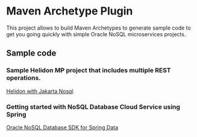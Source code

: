 # Maven Archetype Plugin

This project allows to build Maven Archetypes to generate sample code to get you going quickly with simple Oracle NoSQL microservices projects. 

## Sample code

### Sample Helidon MP project that includes multiple REST operations.

[Helidon with Jakarta Nosql](./maven-modules/helidon-jakarta-nosql)

### Getting started with NoSQL Database Cloud Service using Spring

[Oracle NoSQL Database SDK for Spring Data](./maven-modules/spring-boot-nosql)


